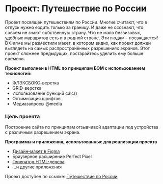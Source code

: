# Проект: Путешествие по России

Проект посвящен путешествиям по России. Многие считают, что в отпуск нужно ездить только за границу.
И даже не осознают, что совсем не знают собственную страну. Что не мало безвизовых, удобных маршрутов
есть и в родной стране. Эти людям - посвящается!
В Фигме мы разместили макет, в котором видно, как проект должен выглядеть на самых распространённых разрешениях экранов.
Этот проект сложнее предыдущих, постарайтесь уделить ему больше времени.

**Проект выполнен в HTML по принципам БЭМ с использованием технологий:**

* ФЛЭКСБОКС-верстка
* GRID-верстка
* Использование функций calc()
* Оптимизация шрифтов
* Медиазапросы @media

### Цель проекта

Построение сайта по принципам отзывчивой адаптации под устройства с различным разрешением экрана.

**Программы и приложения, использованные для реализации проекта**

* [Дизайн-макет в Figma](https://www.figma.com/)
* Браузерное расширение Perfect Pixel
* [Генератор HTML-дерева](https://yoksel.github.io/html-tree/)
* ...и другие приложения

Проект доступен по ссылке: [Путешествие по России](https://Olegro55.github.io/russian-travel/index.html)
